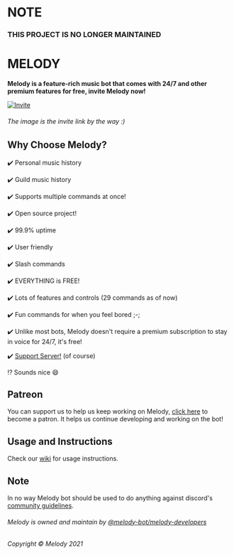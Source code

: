 # NOTE
### THIS PROJECT IS NO LONGER MAINTAINED


# MELODY

**Melody is a feature-rich music bot that comes with 24/7 and other premium features for free, invite Melody now!**

[![Invite](https://user-images.githubusercontent.com/68998452/122642127-76fa2700-d126-11eb-8b27-f5e3af9e8c65.gif)
](https://discord.com/oauth2/authorize?client_id=809283972513267752&permissions=2155338816&scope=bot%20applications.commands)

###### The image is the invite link by the way :)

## Why Choose Melody?

✔️ Personal music history

✔️ Guild music history

✔️ Supports multiple commands at once!

✔️ Open source project!

✔️ 99.9% uptime

✔️ User friendly

✔️ Slash commands

✔️ EVERYTHING is FREE!

✔️ Lots of features and controls (29 commands as of now)

✔️ Fun commands for when you feel bored ;-;

✔️ Unlike most bots, Melody doesn't require a premium subscription to stay in voice for 24/7, it's free!

✔️ [Support Server!](https://discord.gg/QfZdQynYbg) (of course)

⁉️ Sounds nice 😄

## Patreon

You can support us to help us keep working on Melody, [click here](https://patreon.com/noneedofit) to become a patron.
It helps us continue developing and working on the bot!

## Usage and Instructions

Check our [wiki](https://github.com/melody-bot/Melody/wiki) for usage instructions.

## Note

In no way Melody bot should be used to do anything against discord's [community guidelines](https://www.discord.com/guidelines).

###### Melody is owned and maintain by [@melody-bot/melody-developers](https://github.com/orgs/melody-bot/teams/melody-developers)

###### Copyright © Melody 2021
